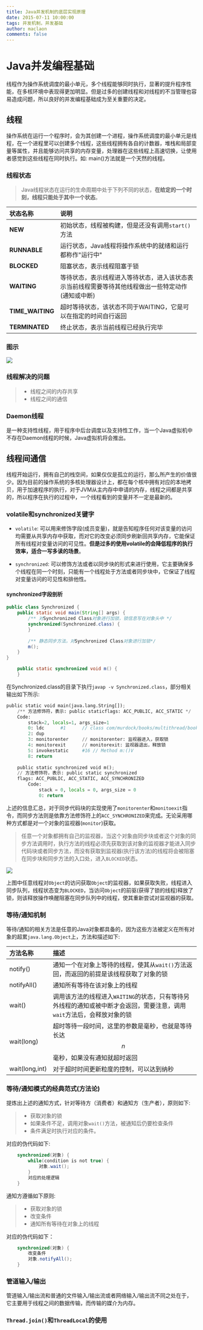 ```yaml
---
title: Java并发机制的底层实现原理
date: 2015-07-11 10:00:00
tags: 并发机制，并发基础
author: maclaon
comments: false
---
```

# Java并发编程基础
线程作为操作系统调度的最小单元，多个线程能够同时执行，显著的提升程序性能，在多核环境中表现得更加明显。但是过多的创建线程和对线程的不当管理也容易造成问题，所以良好的并发编程基础成为至关重要的决定。

## 线程
操作系统在运行一个程序时，会为其创建一个进程，操作系统调度的最小单元是线程，在一个进程里可以创建多个线程，这些线程拥有各自的计数器，堆栈和局部变量等属性，并且能够访问共享的内存变量，处理器在这些线程上高速切换，让使用者感觉到这些线程在同时执行。如: main()方法就是一个天然的线程。

### 线程状态
> Java线程状态在运行的生命周期中处于下列不同的状态，**在给定的一个时刻，线程只能处于其中一个状态**。

| 状态名称       | 说明          |
|:------------- |:-------------|
| **NEW**      |初始状态，线程被构建，但是还没有调用`start()`方法 |
| **RUNNABLE** |运行状态，Java线程将操作系统中的就绪和运行都称作"运行中"      |
| **BLOCKED**|阻塞状态，表示线程阻塞于锁|
|**WAITING**|等待状态，表示线程进入等待状态，进入该状态表示当前线程需要等待其他线程做出一些特定动作(通知或中断)|
|**TIME_WAITING**|超时等待状态，该状态不同于WAITING，它是可以在指定的时间自行返回|
|**TERMINATED**|终止状态，表示当前线程已经执行完毕|

<!--more-->

### 图示

![](http://img.blog.csdn.net/20150401114622564)

### 线程解决的问题
> + 线程之间的内存共享
> + 线程之间的通信

### Daemon线程
是一种支持性线程，用于程序中后台调度以及支持性工作，当一个Java虚拟机中不存在Daemon线程的时候，Java虚拟机将会推出。

## 线程间通信
线程开始运行，拥有自己的栈空间，如果仅仅是孤立的运行，那么所产生的价值很少。因为目前的操作系统的多核处理器设计上，都在每个核中拥有对应的本地拷贝，用于加速程序的执行，对于JVM从主内存中申请的内存，线程之间都是共享的，所以程序在执行的过程中，一个线程看到的变量并不一定是最新的。

### volatile和synchronized关键字
+ `volatile`: 可以用来修饰字段(成员变量)，就是告知程序任何对该变量的访问均需要从共享内存中获取，而对它的改变必须同步刷新回共享内存，它能保证所有线程对变量访问的可见性。**但是过多的使用volatile的会降低程序的执行效率，适合一写多读的场景**。

+ `synchronized`: 可以修饰方法或者以同步块的形式来进行使用，它主要确保多个线程在同一个时刻，只能有一个线程处于方法或者同步块中，它保证了线程对变量访问的可见性和排他性。

#### synchronized字段剖析

``` Java
public class Synchronized {
	public static void main(String[] args) {
		/** 对Synchronized Class对象进行加锁，锁信息写在对象头中 */
		synchronized(Synchronized.class) {
		}
		
		/** 静态同步方法，对Synchronized Class对象进行加锁*/
		m();
	}
}

	public static synchronized void m() {
	}
```

在Synchronized.class的目录下执行`javap -v Synchronized.class`，部分相关输出如下所示:
``` python
public static void main(java.lang.String[]);
	/** 方法修饰符，表示: public staticflags: ACC_PUBLIC, ACC_STATIC */
	Code:
		stack=2, locals=1, args_size=1
		0: ldc		#1		// class com/murdock/books/multithread/book/Synchronized
		2: dup
		3: monitorenter		// monitorenter: 监视器进入，获取锁
		4: monitorexit		// monitorexit: 监视器退出，释放锁
		5: invokestatic		#16 // Method m:()V
		8: return
		
	public static synchronized void m();
	// 方法修饰符，表示: public static synchronized
	flags: ACC_PUBLIC, ACC_STATIC, ACC_SYNCHRONIZED
		Code:
			stack = 0, locals = 0, args_size = 0
			0: return
```

上述的信息汇总，对于同步代码块的实现使用了`monitorenter`和`monitoexit`指令，而同步方法则是依靠方法修饰符上的`ACC_SYNCHRONIZED`来完成。无论采用哪种方式都是对一个对象的监视器(`monitor`)获取。

> 任意一个对象都拥有自己的监视器，当这个对象由同步块或者这个对象的同步方法调用时，执行方法的线程必须先获取到该对象的监视器才能进入同步代码块或者同步方法，而没有获取到监视器(执行该方法)的线程将会被阻塞在同步块和同步方法的入口处，进入`BLOCKED`状态。

![](http://oh8mi0yav.bkt.clouddn.com/relationships-between-monitor-blocked-quene-thread.png)

上图中任意线程对`Object`的访问获取`Object`的监视器，如果获取失败，线程进入同步队列，线程状态变为`BLOCKED`，当访问`Object`的前驱(获得了锁的线程)释放了锁，则该释放操作唤醒阻塞在同步队列中的线程，使其重新尝试对监视器的获取。

### 等待/通知机制
等待/通知的相关方法是任意的Java对象都具备的，因为这些方法被定义在所有对象的超累`java.lang.Object`上，方法和描述如下:

|方法名称|描述|
|:--|:--|
|notify()|通知一个在对象上等待的线程，使其从`wait()`方法返回，而返回的前提是该线程获取了对象的锁|
|notifyAll()|通知所有等待在该对象上的线程|
|wait()|调用该方法的线程进入`WAITING`的状态，只有等待另外线程的通知或被中断才会返回，需要注意，调用`wait`方法后，会释放对象的锁|
|wait(long)|超时等待一段时间，这里的参数是毫秒，也就是等待长达$$n$$毫秒，如果没有通知就超时返回|
|wait(long,int)|对于超时时间更新粒度的控制，可以达到纳秒|

### 等待/通知模式的经典范式(方法论)
提炼出上述的通知方式，针对等待方（消费者）和通知方（生产者），原则如下:
> + 获取对象的锁
> + 如果条件不足，调用对象`wait()`方法，被通知后仍要检查条件
> + 条件满足时执行对应的条件。 

对应的伪代码如下:
``` Java
	synchronized(对象) {
		while(condition is not true) {
			对象.wait();
		}
		对应的处理逻辑
	}
```

通知方遵循如下原则:
> + 获取对象的锁
> + 改变条件
> + 通知所有等待在对象上的线程

对应的伪代码如下：
``` Java
	synchronized(对象) {
		改变条件
		对象.notifyAll();
	}
```
### 管道输入/输出
管道输入/输出流和普通的文件输入/输出流或者网络输入/输出流不同之处在于，它主要用于线程之间的数据传输，而传输的媒介为内存。

### `Thread.join()`和`ThreadLocal`的使用



